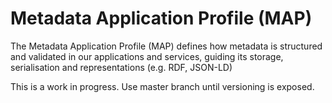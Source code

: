 # Metadata Application Profile (MAP)
The Metadata Application Profile (MAP) defines how metadata is structured and validated in our applications and services, guiding its storage, serialisation and representations (e.g. RDF, JSON-LD)

This is a work in progress. Use master branch until versioning is exposed.
